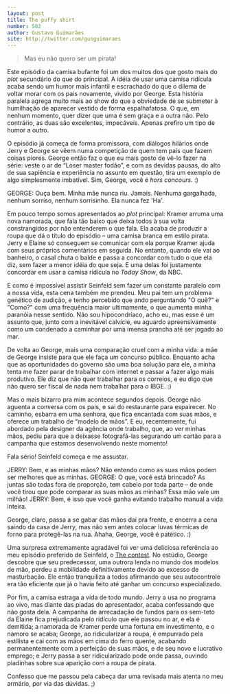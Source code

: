 ```yaml
---
layout: post
title: The puffy shirt
number: 502
author: Gustavo Guimarães
site: http://twitter.com/gusguimaraes
---
```


> Mas eu não quero ser um pirata!

Este episódio da camisa bufante foi um dos muitos dos que gosto mais do *plot* secundário do que do principal. A idéia de usar uma camisa ridícula acaba sendo um humor mais infantil e escrachado do que o dilema de voltar morar com os pais novamente, vivido por George. Esta história paralela agrega muito mais ao show do que a obviedade de se submeter à humilhação de aparecer vestido de forma espalhafatosa. O que, em nenhum momento, quer dizer que uma é sem graça e a outra não. Pelo contrário, as duas são excelentes, impecáveis. Apenas prefiro um tipo de humor a outro.

O episódio já começa de forma promissora, com diálogos hilários onde Jerry e George se vêem numa competição de quem tem pais que fazem coisas piores. George então faz o que eu mais gosto de vê-lo fazer na série: veste o ar de “Loser master fodão”, e com as devidas pausas, do alto de sua sapiência e experiência no assunto em questão, tira um exemplo de algo simplesmente imbatível. Sim, George, você é *hors concours*. :)

GEORGE:
Ouça bem. Minha mãe nunca riu. Jamais. Nenhuma gargalhada, nenhum sorriso, nenhum sorrisinho. Ela nunca fez 'Ha'.

Em pouco tempo somos apresentados ao *plot* principal: Kramer arruma uma nova namorada, que fala tão baixo que deixa todos à sua volta constrangidos por não entenderem o que fala. Ela acaba de produzir a roupa que dá o título do episódio – uma camisa branca em estilo pirata. Jerry e Elaine só conseguem se comunicar com ela porque Kramer ajuda com seus próprios comentários em seguida. No entanto, quando ele vai ao banheiro, o casal chuta o balde e passa a concordar com tudo o que ela diz, sem fazer a menor idéia do que seja. E uma delas foi justamente concordar em usar a camisa ridícula no *Today Show*, da NBC.

E como é impossível assistir Seinfeld sem fazer um constante paralelo com a nossa vida, esta cena também me prendeu. Meu pai tem um problema genético de audição, e tenho percebido que ando perguntando "O quê?" e "Como?" com uma frequência maior ultimamente, o que aumenta minha paranóia nesse sentido. Não sou hipocondríaco, acho eu, mas esse é um assunto que, junto com a inevitável calvície, eu aguardo apreensivamente como um condenado a caminhar por uma imensa prancha até ser jogado ao mar.

De volta ao George, mais uma comparação cruel com a minha vida: a mãe de George insiste para que ele faça um concurso público. Enquanto acha que as oportunidades do governo são uma boa solução para ele, a minha tenta me fazer parar de trabalhar com internet e passar a fazer algo mais produtivo. Ele diz que não quer trabalhar para os correios, e eu digo que não quero ser fiscal de nada nem trabalhar para o IBGE. :)

Mas o mais bizarro pra mim acontece segundos depois. George não aguenta a conversa com os pais, e sai do restaurante para espairecer. No caminho, esbarra em uma senhora, que fica encantada com suas mãos, e oferece um trabalho de “modelo de mãos”. E eu, recentemente, fui abordado pela designer da agência onde trabalho, que, ao ver minhas mãos, pediu para que a deixasse fotografá-las segurando um cartão para a campanha que estamos desenvolvendo neste momento!

Fala sério! Seinfeld começa e me assustar.

JERRY:
Bem, e as minhas mãos? Não entendo como as suas mãos podem ser melhores que as minhas.
GEORGE:
O que, você está brincado? As juntas são todas fora de proporção, tem cabelo por toda parte – de onde você tirou que pode comparar as suas mãos as minhas? Essa mão vale um milhão!
JERRY:
Bem, é isso que você ganha evitando trabalho manual a vida inteira.

George, claro, passa a se gabar das mãos daí pra frente, e encerra a cena saindo da casa de Jerry, mas não sem antes colocar luvas térmicas de forno para protegê-las na rua. Ahaha, George, você é patético. :)

Uma surpresa extremamente agradável foi ver uma deliciosa referência ao meu episódio preferido de Seinfeld, o <a title="The contest" href="http://movimentoseinfeld.com.br/the-contest.html">The contest</a>. No estúdio, George descobre que seu predecessor, uma outrora lenda no mundo dos modelos de mão, perdeu a mobilidade definitivamente devido ao excesso de masturbação. Ele então tranquiliza a todos afirmando que seu autocontrole era tão eficiente que já o havia feito até ganhar um concurso especializado.

Por fim, a camisa estraga a vida de todo mundo. Jerry a usa no programa ao vivo, mas diante das piadas do apresentador, acaba confessando que não gosta dela. A campanha de arrecadação de fundos para os sem-teto da Elaine fica prejudicada pelo ridículo que ele passou no ar, e ela é demitida; a namorada de Kramer perde uma fortuna em investimento, e o namoro se acaba; George, ao ridicularizar a roupa, é empurrado pela estilista e cai com as mãos em cima do ferro quente, acabando permanentemente com a perfeição de suas mãos, e de seu novo e lucrativo emprego; e Jerry passa a ser ridicularizado pode onde passa, ouvindo piadinhas sobre sua aparição com a roupa de pirata.

Confesso que me passou pela cabeça dar uma revisada mais atenta no meu armário, por via das dúvidas. ;)